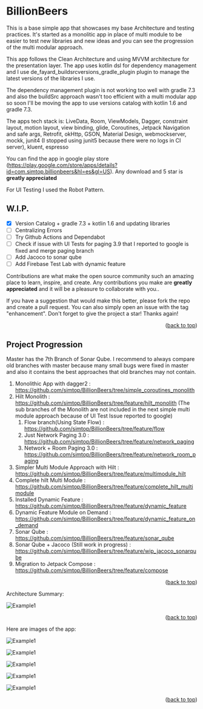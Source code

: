# BillionBeers

This is a base simple app that showcases my base Architecture and testing practices. It's started as a monolitic app in place of multi module to be easier to test new libraries and new ideas and you can see the progression of the multi modular approach. 

This app follows the Clean Architecture and using MVVM architecture for the presentation layer. The app uses kotlin dsl for dependency management and I use de_fayard_buildsrcversions_gradle_plugin plugin to manage the latest versions of the libraries I use. 

The dependency management plugin is not working too well with gradle 7.3 and also the buildSrc approach wasn't too efficient with a multi modular app so soon I'll be moving the app to use versions catalog with kotlin 1.6 and gradle 7.3.

The apps tech stack is: LiveData, Room, ViewModels, Dagger, constraint layout, motion layout, view binding, glide, Coroutines, Jetpack Navigation and safe args, Retrofit, okHttp, GSON, Material Design, webmockserver, mockk, junit4 (I stopped using junit5 because there were no logs in CI server), kluent, espresso

You can find the app in google play store (https://play.google.com/store/apps/details?id=com.simtop.billionbeers&hl=es&gl=US). 
Any download and 5 star is **greatly appreciated**

For UI Testing I used the Robot Pattern.

<!-- WIP -->
## W.I.P.

- [x] Version Catalog + gradle 7.3 + kotlin 1.6 and updating libraries
- [ ] Centralizing Errors
- [ ] Try Github Actions and Dependabot
- [ ] Check if issue with UI Tests for paging 3.9 that I reported to google is fixed and merge paging branch
- [ ] Add Jacoco to sonar qube
- [ ] Add Firebase Test Lab with dynamic feature

Contributions are what make the open source community such an amazing place to learn, inspire, and create. Any contributions you make are **greatly appreciated** and it will be a pleasure to collaborate with you..

If you have a suggestion that would make this better, please fork the repo and create a pull request. You can also simply open an issue with the tag "enhancement".
Don't forget to give the project a star! Thanks again!

<p align="right">(<a href="#top">back to top</a>)</p>

<!-- Project Progression and it's branches -->


## Project Progression

Master has the 7th Branch of Sonar Qube. I recommend to always compare old branches with master because many small bugs were fixed in master and also it contains the best approaches that old branches may not contain.

1. Monolithic App with dagger2 : https://github.com/simtop/BillionBeers/tree/simple_coroutines_monolith
2. Hilt Monolith : https://github.com/simtop/BillionBeers/tree/feature/hilt_monolith 
   (The sub branches of the Monolith are not included in the next simple multi module approach because of UI Test Issue reported to google) 
   1. Flow branch(Using State Flow) : https://github.com/simtop/BillionBeers/tree/feature/flow
   2. Just Network Paging 3.0 : https://github.com/simtop/BillionBeers/tree/feature/network_paging
   3. Network + Room Paging 3.0 : https://github.com/simtop/BillionBeers/tree/feature/network_room_paging
3. Simpler Multi Module Approach with Hilt : https://github.com/simtop/BillionBeers/tree/feature/multimodule_hilt
4. Complete hilt Multi Module : https://github.com/simtop/BillionBeers/tree/feature/complete_hilt_multimodule
5. Installed Dynamic Feature : https://github.com/simtop/BillionBeers/tree/feature/dynamic_feature
6. Dynamic Feature Module on Demand : https://github.com/simtop/BillionBeers/tree/feature/dynamic_feature_on_demand
7. Sonar Qube : https://github.com/simtop/BillionBeers/tree/feature/sonar_qube
8. Sonar Qube + Jacoco (Still work in progress) : https://github.com/simtop/BillionBeers/tree/feature/wip_jacoco_sonarqube
9. Migration to Jetpack Compose : https://github.com/simtop/BillionBeers/tree/feature/compose

<p align="right">(<a href="#top">back to top</a>)</p>

Architecture Summary:

![Example1](imagesForReadme/ArchitectureSummary.png)

<p align="right">(<a href="#top">back to top</a>)</p>

Here are images of the app:

![Example1](imagesForReadme/FirstScreen.png)

![Example1](imagesForReadme/FifthScreen.jpg)

![Example1](imagesForReadme/SixthScreen.jpg)

![Example1](imagesForReadme/SeventhScreen.jpg)

![Example1](imagesForReadme/FourthScreen.png)

<p align="right">(<a href="#top">back to top</a>)</p>
